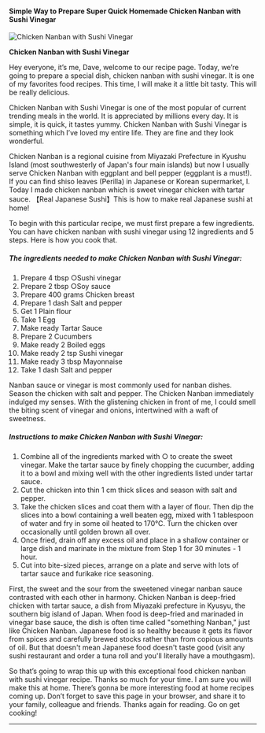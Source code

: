             

#### Simple Way to Prepare Super Quick Homemade Chicken Nanban with Sushi Vinegar

![Chicken Nanban with Sushi Vinegar](https://img-global.cpcdn.com/recipes/5475158746726400/751x532cq70/chicken-nanban-with-sushi-vinegar-recipe-main-photo.jpg)

**Chicken Nanban with Sushi Vinegar**

Hey everyone, it’s me, Dave, welcome to our recipe page. Today, we’re going to prepare a special dish, chicken nanban with sushi vinegar. It is one of my favorites food recipes. This time, I will make it a little bit tasty. This will be really delicious.

Chicken Nanban with Sushi Vinegar is one of the most popular of current trending meals in the world. It is appreciated by millions every day. It is simple, it is quick, it tastes yummy. Chicken Nanban with Sushi Vinegar is something which I’ve loved my entire life. They are fine and they look wonderful.

Chicken Nanban is a regional cuisine from Miyazaki Prefecture in Kyushu Island (most southwesterly of Japan's four main islands) but now I usually serve Chicken Nanban with eggplant and bell pepper (eggplant is a must!). If you can find shiso leaves (Perilla) in Japanese or Korean supermarket, I. Today I made chicken nanban which is sweet vinegar chicken with tartar sauce. 【Real Japanese Sushi】This is how to make real Japanese sushi at home!

To begin with this particular recipe, we must first prepare a few ingredients. You can have chicken nanban with sushi vinegar using 12 ingredients and 5 steps. Here is how you cook that.

##### The ingredients needed to make Chicken Nanban with Sushi Vinegar:

1.  Prepare 4 tbsp ○Sushi vinegar
2.  Prepare 2 tbsp ○Soy sauce
3.  Prepare 400 grams Chicken breast
4.  Prepare 1 dash Salt and pepper
5.  Get 1 Plain flour
6.  Take 1 Egg
7.  Make ready Tartar Sauce
8.  Prepare 2 Cucumbers
9.  Make ready 2 Boiled eggs
10.  Make ready 2 tsp Sushi vinegar
11.  Make ready 3 tbsp Mayonnaise
12.  Take 1 dash Salt and pepper

Nanban sauce or vinegar is most commonly used for nanban dishes. Season the chicken with salt and pepper. The Chicken Nanban immediately indulged my senses. With the glistening chicken in front of me, I could smell the biting scent of vinegar and onions, intertwined with a waft of sweetness.

##### Instructions to make Chicken Nanban with Sushi Vinegar:

1.  Combine all of the ingredients marked with ○ to create the sweet vinegar. Make the tartar sauce by finely chopping the cucumber, adding it to a bowl and mixing well with the other ingredients listed under tartar sauce.
2.  Cut the chicken into thin 1 cm thick slices and season with salt and pepper.
3.  Take the chicken slices and coat them with a layer of flour. Then dip the slices into a bowl containing a well beaten egg, mixed with 1 tablespoon of water and fry in some oil heated to 170℃. Turn the chicken over occasionally until golden brown all over.
4.  Once fried, drain off any excess oil and place in a shallow container or large dish and marinate in the mixture from Step 1 for 30 minutes - 1 hour.
5.  Cut into bite-sized pieces, arrange on a plate and serve with lots of tartar sauce and furikake rice seasoning.

First, the sweet and the sour from the sweetened vinegar nanban sauce contrasted with each other in harmony. Chicken Nanban is deep-fried chicken with tartar sauce, a dish from Miyazaki prefecture in Kyusyu, the southern big island of Japan. When food is deep-fried and marinaded in vinegar base sauce, the dish is often time called "something Nanban," just like Chicken Nanban. Japanese food is so healthy because it gets its flavor from spices and carefully brewed stocks rather than from copious amounts of oil. But that doesn't mean Japanese food doesn't taste good (visit any sushi restaurant and order a tuna roll and you'll literally have a mouthgasm).

So that’s going to wrap this up with this exceptional food chicken nanban with sushi vinegar recipe. Thanks so much for your time. I am sure you will make this at home. There’s gonna be more interesting food at home recipes coming up. Don’t forget to save this page in your browser, and share it to your family, colleague and friends. Thanks again for reading. Go on get cooking!

* * *